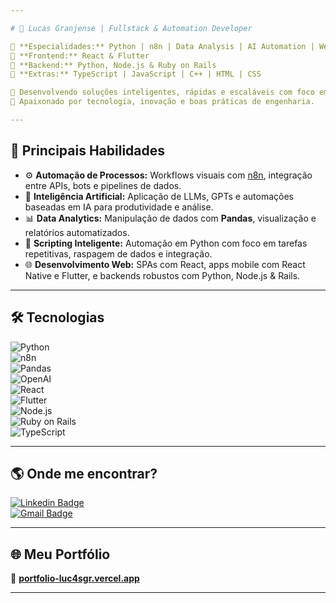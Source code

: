 ```yaml
---

# 🚀 Lucas Granjense | Fullstack & Automation Developer  

🔹 **Especialidades:** Python | n8n | Data Analysis | AI Automation | Web Dev  
🔹 **Frontend:** React & Flutter  
🔹 **Backend:** Python, Node.js & Ruby on Rails  
🔹 **Extras:** TypeScript | JavaScript | C++ | HTML | CSS  

🎯 Desenvolvendo soluções inteligentes, rápidas e escaláveis com foco em **produtividade, automação e dados**.  
📍 Apaixonado por tecnologia, inovação e boas práticas de engenharia.  

---
```


## 🧠 Principais Habilidades  

- ⚙️ **Automação de Processos:** Workflows visuais com [n8n](https://n8n.io), integração entre APIs, bots e pipelines de dados.  
- 🧬 **Inteligência Artificial:** Aplicação de LLMs, GPTs e automações baseadas em IA para produtividade e análise.  
- 📊 **Data Analytics:** Manipulação de dados com **Pandas**, visualização e relatórios automatizados.  
- 🧪 **Scripting Inteligente:** Automação em Python com foco em tarefas repetitivas, raspagem de dados e integração.  
- 🌐 **Desenvolvimento Web:** SPAs com React, apps mobile com React Native e Flutter, e backends robustos com Python, Node.js & Rails.  

---

## 🛠️ Tecnologias  

![Python](https://img.shields.io/badge/-Python-3776AB?style=flat-square&logo=python&logoColor=white)  
![n8n](https://img.shields.io/badge/-n8n-FF6A00?style=flat-square&logo=n8n&logoColor=white)  
![Pandas](https://img.shields.io/badge/-Pandas-150458?style=flat-square&logo=pandas&logoColor=white)  
![OpenAI](https://img.shields.io/badge/-OpenAI-412991?style=flat-square&logo=openai&logoColor=white)  
![React](https://img.shields.io/badge/-React-61DAFB?style=flat-square&logo=react&logoColor=white)  
![Flutter](https://img.shields.io/badge/-Flutter-02569B?style=flat-square&logo=flutter&logoColor=white)  
![Node.js](https://img.shields.io/badge/-Node.js-339933?style=flat-square&logo=node.js&logoColor=white)  
![Ruby on Rails](https://img.shields.io/badge/-Ruby%20on%20Rails-CC0000?style=flat-square&logo=ruby-on-rails&logoColor=white)  
![TypeScript](https://img.shields.io/badge/-TypeScript-007ACC?style=flat-square&logo=typescript&logoColor=white)  

---

## 🌎 Onde me encontrar?  

[![Linkedin Badge](https://img.shields.io/badge/-Lucas%20Granjense-0077B5?style=flat-square&logo=Linkedin&logoColor=white&link=https://www.linkedin.com/in/lucas-granjense-5869811b8/)](https://www.linkedin.com/in/lucas-granjense-5869811b8/)  
[![Gmail Badge](https://img.shields.io/badge/-23.lucasdoliveira@gmail.com-D14836?style=flat-square&logo=Gmail&logoColor=white&link=mailto:23.lucasdoliveira@gmail.com)](mailto:23.lucasdoliveira@gmail.com)  

---

## 🌐 Meu Portfólio  
🔗 **[portfolio-luc4sgr.vercel.app](https://portfolio-luc4sgr.vercel.app/)**  

---
